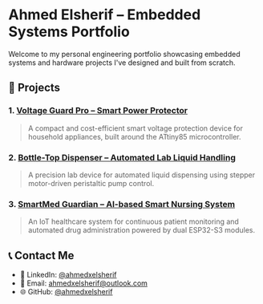# Ahmed Elsherif – Embedded Systems Portfolio

Welcome to my personal engineering portfolio showcasing embedded systems and hardware projects I've designed and built from scratch.

## 🚀 Projects

### 1. [Voltage Guard Pro – Smart Power Protector](./_projects/voltage_guard_pro/README.md)
> A compact and cost-efficient smart voltage protection device for household appliances, built around the ATtiny85 microcontroller.

### 2. [Bottle-Top Dispenser – Automated Lab Liquid Handling](./_projects/bottle_top_dispenser/README.md)
> A precision lab device for automated liquid dispensing using stepper motor-driven peristaltic pump control.

### 3. [SmartMed Guardian – AI-based Smart Nursing System](./_projects/smartmed_guardian/README.md)
> An IoT healthcare system for continuous patient monitoring and automated drug administration powered by dual ESP32-S3 modules.


## 📞 Contact Me
- 💼 LinkedIn: [@ahmedxelsherif](https://www.linkedin.com/in/ahmedxelsherif/)
- 📧 Email: ahmedxelsherif@outlook.com
- 🌐 GitHub: [@ahmedxelsherif](https://github.com/ahmedxelsherif)
